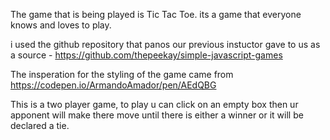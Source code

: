 The game that is being played is Tic Tac Toe. its a game that everyone knows and loves to play. 

i used the github repository that panos our previous instuctor gave to us as a source - https://github.com/thepeekay/simple-javascript-games

The insperation for the styling of the game came from https://codepen.io/ArmandoAmador/pen/AEdQBG

This is a two player game, to play u can click on an empty box then ur apponent will make there move until there is either a winner or it will be declared a tie. 